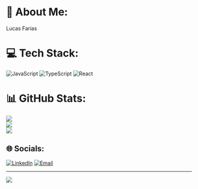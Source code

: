 # 💫 About Me:
Lucas Farias<br>

# 💻 Tech Stack:
![JavaScript](https://img.shields.io/badge/javascript-%23323330.svg?style=for-the-badge&logo=javascript&logoColor=%23F7DF1E) ![TypeScript](https://img.shields.io/badge/typescript-%23007ACC.svg?style=for-the-badge&logo=typescript&logoColor=white) ![React](https://img.shields.io/badge/react-%2320232a.svg?style=for-the-badge&logo=react&logoColor=%2361DAFB)

# 📊 GitHub Stats:
![](https://github-readme-stats.vercel.app/api?username=LucasfNeves&theme=algolia&hide_border=false&include_all_commits=false&count_private=false)<br/>
![](https://github-readme-streak-stats.herokuapp.com/?user=LucasfNeves&theme=algolia&hide_border=false)<br/>
![](https://github-readme-stats.vercel.app/api/top-langs/?username=LucasfNeves&theme=algolia&hide_border=false&include_all_commits=false&count_private=false&layout=compact)

## 🌐 Socials:
[![LinkedIn](https://img.shields.io/badge/LinkedIn-%230077B5.svg?logo=linkedin&logoColor=white)](https://linkedin.com/in/https://www.linkedin.com/in/lucas-farias-das-neves-118845239/) 
[![Email](https://img.shields.io/badge/Email-%230077B5.svg?logo=Email&logoColor=white)](mailto:lucasfarias.ln@gmail.com?subject=&body=)


---
[![](https://visitcount.itsvg.in/api?id=LucasfNeves&icon=0&color=0)](https://visitcount.itsvg.in)

<!-- Proudly created with GPRM ( https://gprm.itsvg.in ) -->
